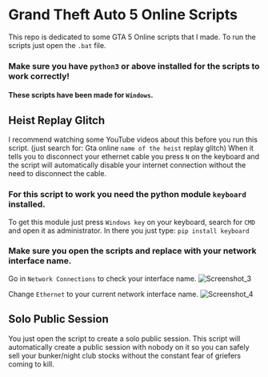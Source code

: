 # Grand Theft Auto 5 Online Scripts
This repo is dedicated to some GTA 5 Online scripts that I made.
To run the scripts just open the `.bat` file.

### Make sure you have `python3` or above installed for the scripts to work correctly!

#### These scripts have been made for `Windows`.

## Heist Replay Glitch
I recommend watching some YouTube videos about this before you run this script. (just search for: Gta online `name of the heist` replay glitch)
 When it tells you to disconnect your ethernet cable you press `N` on the keyboard and the script will automatically disable your internet connection without the need to disconnect the cable.

### For this script to work you need the python module `keyboard` installed.
To get this module just press `Windows key` on your keyboard, search for `CMD` and open it as administrator.
In there you just type: `pip install keyboard`

### Make sure you open the scripts and replace with your network interface name.
Go in `Network Connections` to check your interface name.
![Screenshot_3](https://user-images.githubusercontent.com/34041519/142474129-5318cb2a-42f4-4c9f-9dd2-f756af372567.png)

Change `Ethernet` to your current network interface name.
![Screenshot_4](https://user-images.githubusercontent.com/34041519/142474370-457ed4cc-26fd-4eea-8684-51ad1c034c23.png)


## Solo Public Session
You just open the script to create a solo public session. This script will automatically create a public session with nobody on it so you can safely sell your bunker/night club stocks without the constant fear of griefers coming to kill.
